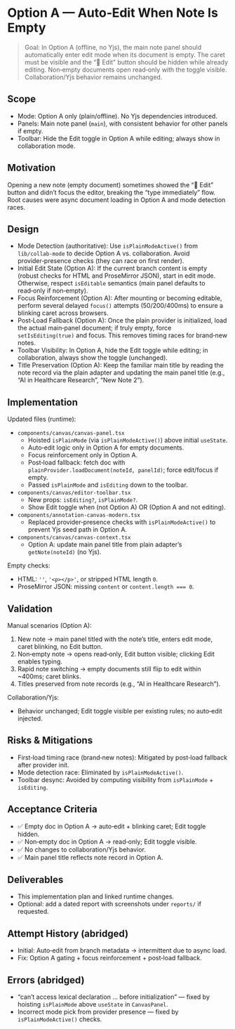 # Option A — Auto‑Edit When Note Is Empty

> Goal: In Option A (offline, no Yjs), the main note panel should automatically enter edit mode when its document is empty. The caret must be visible and the “📝 Edit” button should be hidden while already editing. Non‑empty documents open read‑only with the toggle visible. Collaboration/Yjs behavior remains unchanged.

## Scope
- Mode: Option A only (plain/offline). No Yjs dependencies introduced.
- Panels: Main note panel (`main`), with consistent behavior for other panels if empty.
- Toolbar: Hide the Edit toggle in Option A while editing; always show in collaboration mode.

## Motivation
Opening a new note (empty document) sometimes showed the “📝 Edit” button and didn’t focus the editor, breaking the “type immediately” flow. Root causes were async document loading in Option A and mode detection races.

## Design

- Mode Detection (authoritative): Use `isPlainModeActive()` from `lib/collab-mode` to decide Option A vs. collaboration. Avoid provider‑presence checks (they can race on first render).
- Initial Edit State (Option A): If the current branch content is empty (robust checks for HTML and ProseMirror JSON), start in edit mode. Otherwise, respect `isEditable` semantics (main panel defaults to read‑only if non‑empty).
- Focus Reinforcement (Option A): After mounting or becoming editable, perform several delayed `focus()` attempts (50/200/400ms) to ensure a blinking caret across browsers.
- Post‑Load Fallback (Option A): Once the plain provider is initialized, load the actual main‑panel document; if truly empty, force `setIsEditing(true)` and focus. This removes timing races for brand‑new notes.
- Toolbar Visibility: In Option A, hide the Edit toggle while editing; in collaboration, always show the toggle (unchanged).
- Title Preservation (Option A): Keep the familiar main title by reading the note record via the plain adapter and updating the main panel title (e.g., “AI in Healthcare Research”, “New Note 2”).

## Implementation

Updated files (runtime):
- `components/canvas/canvas-panel.tsx`
  - Hoisted `isPlainMode` (via `isPlainModeActive()`) above initial `useState`.
  - Auto‑edit logic only in Option A for empty documents.
  - Focus reinforcement only in Option A.
  - Post‑load fallback: fetch doc with `plainProvider.loadDocument(noteId, panelId)`; force edit/focus if empty.
  - Passed `isPlainMode` and `isEditing` down to the toolbar.
- `components/canvas/editor-toolbar.tsx`
  - New props: `isEditing?`, `isPlainMode?`.
  - Show Edit toggle when (not Option A) OR (Option A and not editing).
- `components/annotation-canvas-modern.tsx`
  - Replaced provider‑presence checks with `isPlainModeActive()` to prevent Yjs seed path in Option A.
- `components/canvas/canvas-context.tsx`
  - Option A: update main panel title from plain adapter’s `getNote(noteId)` (no Yjs).

Empty checks:
- HTML: `''`, `'<p></p>'`, or stripped HTML length `0`.
- ProseMirror JSON: missing `content` or `content.length === 0`.

## Validation

Manual scenarios (Option A):
1) New note → main panel titled with the note’s title, enters edit mode, caret blinking, no Edit button.
2) Non‑empty note → opens read‑only, Edit button visible; clicking Edit enables typing.
3) Rapid note switching → empty documents still flip to edit within ~400ms; caret blinks.
4) Titles preserved from note records (e.g., “AI in Healthcare Research”).

Collaboration/Yjs:
- Behavior unchanged; Edit toggle visible per existing rules; no auto‑edit injected.

## Risks & Mitigations
- First‑load timing race (brand‑new notes): Mitigated by post‑load fallback after provider init.
- Mode detection race: Eliminated by `isPlainModeActive()`.
- Toolbar desync: Avoided by computing visibility from `isPlainMode` + `isEditing`.

## Acceptance Criteria
- ✅ Empty doc in Option A → auto‑edit + blinking caret; Edit toggle hidden.
- ✅ Non‑empty doc in Option A → read‑only; Edit toggle visible.
- ✅ No changes to collaboration/Yjs behavior.
- ✅ Main panel title reflects note record in Option A.

## Deliverables
- This implementation plan and linked runtime changes.
- Optional: add a dated report with screenshots under `reports/` if requested.

## Attempt History (abridged)
- Initial: Auto‑edit from branch metadata → intermittent due to async load.
- Fix: Option A gating + focus reinforcement + post‑load fallback.

## Errors (abridged)
- “can’t access lexical declaration … before initialization” — fixed by hoisting `isPlainMode` above `useState` in `CanvasPanel`.
- Incorrect mode pick from provider presence — fixed by `isPlainModeActive()` checks.


